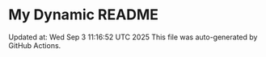 # My Dynamic README
Updated at: Wed Sep  3 11:16:52 UTC 2025
This file was auto-generated by GitHub Actions.
